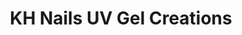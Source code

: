 ---
title: "KH Nails UV Gel Creations"
url: /cloppenburg/kh-nails-uv-gel-creations/
shop: Kosmetik
---